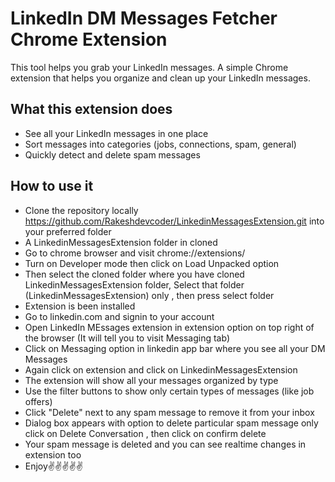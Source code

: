 
# LinkedIn DM Messages Fetcher Chrome Extension





This tool helps you grab your LinkedIn messages. A simple Chrome extension that helps you organize and clean up your LinkedIn messages.

## What this extension does
- See all your LinkedIn messages in one place
- Sort messages into categories (jobs, connections, spam, general)
- Quickly detect and delete spam messages 

## How to use it

- Clone the repository locally https://github.com/Rakeshdevcoder/LinkedinMessagesExtension.git into your preferred folder
- A LinkedinMessagesExtension folder in cloned  
- Go to chrome browser and visit chrome://extensions/
- Turn on Developer mode then click on Load Unpacked option
- Then select the cloned folder where you have cloned LinkedinMessagesExtension folder, Select that folder (LinkedinMessagesExtension) only , then press select folder
- Extension is been installed
- Go to linkedin.com and signin to your account
- Open LinkedIn MEssages extension in extension option on top right of the browser (It will tell you to visit Messaging tab)
- Click on Messaging option in linkedin app bar where you see all your DM Messages
- Again click on extension and click on LinkedinMessagesExtension 
- The extension will show all your messages organized by type
- Use the filter buttons to show only certain types of messages (like job offers)
- Click "Delete" next to any spam message to remove it from your inbox
- Dialog box appears with option to delete particular spam message only click on Delete Conversation , then click on confirm delete
- Your spam message is deleted and you can see realtime changes in extension too 
- Enjoy✌️✌️✌️✌️✌️

